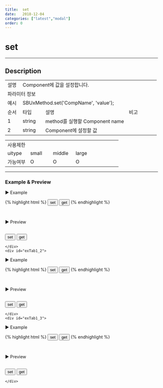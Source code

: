 ```yaml
---
title:  set
date:   2018-12-04
categories: ["latest","modal"]
order: 0
---
```


set
===

---

## Description

<table style="width:100%">
    <colgroup>
        <col width="10%"/>
        <col width="15%"/>
        <col width="55%"/>
        <col width="20%"/>
    </colgroup>
    <tr>
        <td class="tdTitle tdBg">설명</td>
        <td colspan="3">Component에 값을 설정합니다.</td>
    </tr>
    <tr>
        <td class="tdTitle tdCenter tdBg" colspan="4">파라미터 정보</td>
    </tr>
    <tr>
        <td class="tdTitle tdCenter tdBg">예시</td>
        <td colspan="3">SBUxMethod.set('CompName', 'value');</td>
    </tr>
    <tr>
        <td class="tdTitle tdCenter tdBg">순서</td>
        <td class="tdTitle tdCenter tdBg">타입</td>
        <td class="tdTitle tdCenter tdBg">설명</td>
        <td class="tdTitle tdCenter tdBg">비고</td>
    </tr>
    <tr>
        <td class="tdCenter">1</td>
        <td class="tdCenter">string</td>
        <td>method를 실행할 Component name</td>
        <td></td>
    </tr>
    <tr>
        <td class="tdCenter">2</td>
        <td class="tdCenter">string</td>
        <td>Component에 설정할 값</td>
        <td></td>
    </tr>
</table>
<table style="width:100%">
    <colgroup>
        <col width="20%"/>
        <col width="20%"/>
        <col width="20%"/>
        <col width="20%"/>
        <col width="20%"/>
    </colgroup>
    <tr>
        <td class="tdTitle tdBg tdCenter" colspan="5">사용제한</td>
    </tr>
    <tr>
        <td class="tdTitle tdBg">uitype</td>
        <td class="tdCenter">small</td>
        <td class="tdCenter">middle</td>
        <td class="tdCenter">large</td>
        <td></td>
    </tr>
    <tr>
        <td class="tdTitle tdBg">가능여부</td>
        <td class="tdBlue tdCenter">O</td>
        <td class="tdBlue tdCenter">O</td>
        <td class="tdBlue tdCenter">O</td>
        <td></td>
    </tr>
</table>

---
### Example & Preview

<sbux-tabs id="exTab1" name="exTab1" uitype="normal" title-target-id-array="exTab1_1^exTab1_2^exTab1_3" title-text-array="small^middle^large">
</sbux-tabs>
<div class="tab-content">
    <div id="exTab1_1">

▶ Example

{% highlight html %}
<input type="button" value="set" onclick="SBUxMethod.set('sbTagNm1', 'modal Value');">
<input type="button" value="get" onclick="alert(SBUxMethod.get('sbTagNm1'));">
<sbux-button id="idxBtn_modal" name="btn_modal" uitype="modal" text="모달 호출버튼" target-id="sbIdx1"></sbux-button>
<sbux-modal id="sbIdx1" name="sbTagNm1" uitype="small" header-title="Modal 타이틀"></sbux-modal>
{% endhighlight %}

<br>

▶ Preview

<br>
<input type="button" value="set" onclick="SBUxMethod.set('sbTagNm1', 'modal Value');">
<input type="button" value="get" onclick="alert(SBUxMethod.get('sbTagNm1'));">
<sbux-button id="idxBtn_modal" name="btn_modal" uitype="modal" text="모달 호출버튼" target-id="sbIdx1"></sbux-button>
<sbux-modal id="sbIdx1" name="sbTagNm1" uitype="small" header-title="Modal 타이틀"></sbux-modal>

    </div>
    <div id="exTab1_2">

▶ Example

{% highlight html %}
<input type="button" value="set" onclick="SBUxMethod.set('sbTagNm2', 'modal Value');">
<input type="button" value="get" onclick="alert(SBUxMethod.get('sbTagNm2'));">
<sbux-button id="idxBtn_modal2" name="btn_modal2" uitype="modal" text="모달 호출버튼" target-id="sbIdx2"></sbux-button>
<sbux-modal id="sbIdx2" name="sbTagNm2" uitype="middle" header-title="Modal 타이틀"></sbux-modal>
{% endhighlight %}

<br>

▶ Preview

<br>
<input type="button" value="set" onclick="SBUxMethod.set('sbTagNm2', 'modal Value');">
<input type="button" value="get" onclick="alert(SBUxMethod.get('sbTagNm2'));">
<sbux-button id="idxBtn_moda2l" name="btn_modal2" uitype="modal" text="모달 호출버튼" target-id="sbIdx2"></sbux-button>
<sbux-modal id="sbIdx2" name="sbTagNm2" uitype="middle" header-title="Modal 타이틀"></sbux-modal>

    </div>
    <div id="exTab1_3">

▶ Example

{% highlight html %}
<input type="button" value="set" onclick="SBUxMethod.set('sbTagNm3', 'modal Value');">
<input type="button" value="get" onclick="alert(SBUxMethod.get('sbTagNm3'));">
<sbux-button id="idxBtn_modal3" name="btn_modal3" uitype="modal" text="모달 호출버튼" target-id="sbIdx3"></sbux-button>
<sbux-modal id="sbIdx3" name="sbTagNm3" uitype="large" header-title="Modal 타이틀"></sbux-modal>
{% endhighlight %}

<br>

▶ Preview

<br>
<input type="button" value="set" onclick="SBUxMethod.set('sbTagNm3', 'modal Value');">
<input type="button" value="get" onclick="alert(SBUxMethod.get('sbTagNm3'));">
<sbux-button id="idxBtn_modal3" name="btn_modal3" uitype="modal" text="모달 호출버튼" target-id="sbIdx3"></sbux-button>
<sbux-modal id="sbIdx3" name="sbTagNm3" uitype="large" header-title="Modal 타이틀"></sbux-modal>

    </div>
</div>